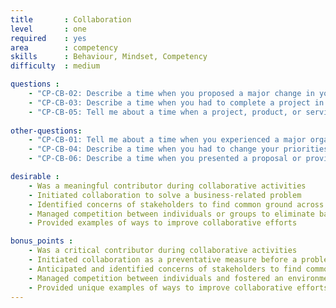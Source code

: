 ```yaml
---
title       : Collaboration
level       : one
required    : yes
area        : competency
skills      : Behaviour, Mindset, Competency
difficulty  : medium

questions :
    - "CP-CB-02: Describe a time when you proposed a major change in your work process or job duties. How did others respond to your proposal?"
    - "CP-CB-03: Describe a time when you had to complete a project in which you were provided with very little information or guidance."
    - "CP-CB-05: Tell me about a time when a project, product, or service implementation did not go according to plan."
    
other-questions:
    - "CP-CB-01: Tell me about a time when you experienced a major organisational change (for example, a reorganisation, a new supervisor, or a new procedure) that created stress."
    - "CP-CB-04: Describe a time when you had to change your priorities in response to the demands of a changing situation."
    - "CP-CB-06: Describe a time when you presented a proposal or provided a service that was given an unfavourable response by stakeholders."

desirable :
    - Was a meaningful contributor during collaborative activities
    - Initiated collaboration to solve a business-related problem
    - Identified concerns of stakeholders to find common ground across interests
    - Managed competition between individuals or groups to eliminate barriers to building partnerships
    - Provided examples of ways to improve collaborative efforts

bonus_points :
    - Was a critical contributor during collaborative activities
    - Initiated collaboration as a preventative measure before a problem arose
    - Anticipated and identified concerns of stakeholders to find common ground across interests
    - Managed competition between individuals and fostered an environment that encouraged collaboration
    - Provided unique examples of ways to improve collaborative efforts
---
```

